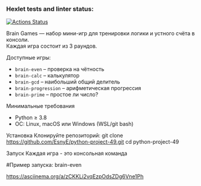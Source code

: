 ### Hexlet tests and linter status:
[![Actions Status](https://github.com/EsnyE/python-project-49/actions/workflows/hexlet-check.yml/badge.svg)](https://github.com/EsnyE/python-project-49/actions)

Brain Games — набор мини-игр для тренировки логики и устного счёта в консоли.  
Каждая игра состоит из 3 раундов.

Доступные игры:
- `brain-even` – проверка на чётность
- `brain-calc` – калькулятор
- `brain-gcd` – наибольший общий делитель
- `brain-progression` – арифметическая прогрессия
- `brain-prime` – простое ли число?

Минимальные требования
- Python ≥ 3.8
- ОС: Linux, macOS или Windows (WSL/git bash)

Установка
Клонируйте репозиторий:
git clone https://github.com/EsnyE/python-project-49.git
cd python-project-49

Запуск
Каждая игра - это консольная команда

#Пример запуска: brain-even

https://asciinema.org/a/zCKKLi2vqEzpOdsZDg6Vne1Ph